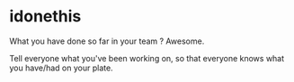 idonethis
=========

What you have done so far in your team ? Awesome.

Tell everyone what you've been working on, so that everyone knows what you have/had on your plate.

